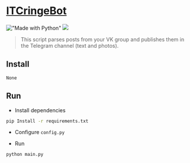 # [ITCringeBot](https://vk.com/itcringe)

!["Made with Python"][1] [![][2]][3]

[1]: https://img.shields.io/badge/Made%20with-Python-%23FFD242?logo=python&logoColor=white
[2]: https://img.shields.io/badge/python-3.9.6-blue.svg
[3]: https://www.python.org/downloads/release/python-396

> This script parses posts from your VK group and publishes them in the Telegram channel (text and photos).

## Install
    None

## Run
* Install dependencies
```bash
pip Install -r requirements.txt
```

* Configure `config.py`

* Run
```bash
python main.py
```
